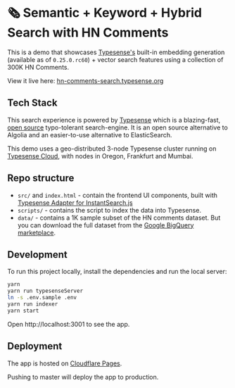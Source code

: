 # 🗞 Semantic + Keyword + Hybrid Search with HN Comments

This is a demo that showcases [Typesense's](https://github.com/typesense/typesense) built-in embedding generation (available as of `0.25.0.rc60`) + vector search features using a collection of 300K HN Comments.

View it live here: [hn-comments-search.typesense.org](https://hn-comments-search.typesense.org)

## Tech Stack

This search experience is powered by <a href="https://typesense.org" target="_blank">Typesense</a> which is
a blazing-fast, <a href="https://github.com/typesense/typesense" target="_blank">open source</a> typo-tolerant
search-engine. It is an open source alternative to Algolia and an easier-to-use alternative to ElasticSearch.

This demo uses a geo-distributed 3-node Typesense cluster running on <a href="https://cloud.typesense.org" target="_blank">Typesense Cloud</a>,
with nodes in Oregon, Frankfurt and Mumbai.

## Repo structure

- `src/` and `index.html` - contain the frontend UI components, built with <a href="https://github.com/typesense/typesense-instantsearch-adapter" target="_blank">Typesense Adapter for InstantSearch.js</a>
- `scripts/` - contains the script to index the data into Typesense.
- `data/` - contains a 1K sample subset of the HN comments dataset. But you can download the full dataset from the [Google BigQuery marketplace](https://console.cloud.google.com/marketplace/product/y-combinator/hacker-news).

## Development

To run this project locally, install the dependencies and run the local server:

```sh
yarn
yarn run typesenseServer
ln -s .env.sample .env
yarn run indexer
yarn start
```

Open http://localhost:3001 to see the app.

## Deployment

The app is hosted on [Cloudflare Pages](https://pages.cloudflare.com).

Pushing to master will deploy the app to production.
